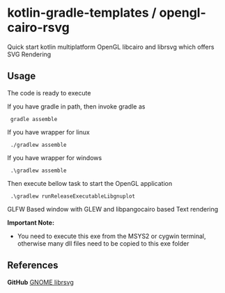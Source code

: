 # kotlin-gradle-templates / opengl-cairo-rsvg
Quick start kotlin multiplatform OpenGL libcairo and librsvg which offers SVG Rendering

## Usage
The code is ready to execute

If you have gradle in path, then invoke gradle as

     gradle assemble

If you have wrapper for linux

     ./gradlew assemble

If you have wrapper for windows

     .\gradlew assemble

Then execute bellow task to start the OpenGL application

     .\gradlew runReleaseExecutableLibgnuplot

GLFW Based window with GLEW and libpangocairo based Text rendering

**Important Note:**
  * You need to execute this exe from the MSYS2 or cygwin terminal, otherwise many dll files need to be copied to this exe folder


## References

**GitHub** [GNOME librsvg](https://github.com/GNOME/librsvg/blob/2.46.3/tests/api.c)

